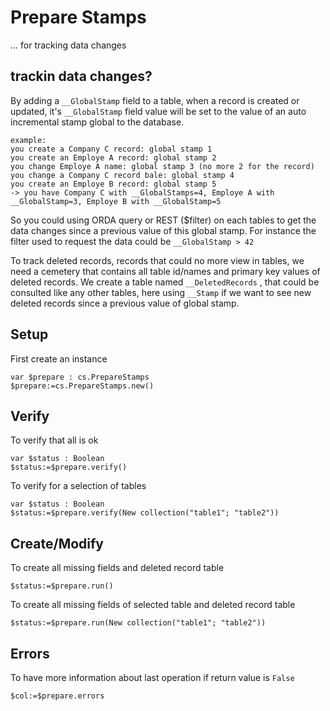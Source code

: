 # Prepare Stamps

... for tracking data changes

## trackin data changes?

By adding a `__GlobalStamp` field to a table, when a record is created or updated, it's `__GlobalStamp` field value will be set to the value of an auto incremental stamp global to the database.

```
example:
you create a Company C record: global stamp 1
you create an Employe A record: global stamp 2
you change Employe A name: global stamp 3 (no more 2 for the record)
you change a Company C record bale: global stamp 4
you create an Employe B record: global stamp 5
-> you have Company C with __GlobalStamps=4, Employe A with __GlobalStamp=3, Employe B with __GlobalStamp=5
```

So you could using ORDA query or REST ($filter) on each tables to get the data changes since a previous value of this global stamp.
For instance the filter used to request the data could be `__GlobalStamp > 42`

To track deleted records, records that could no more view in tables, we need a cemetery that contains all table id/names and primary key values of deleted records.
We create a table named `__DeletedRecords` , that could be consulted like any other tables, here using `__Stamp` if we want to see new deleted records since a previous value of global stamp.

## Setup
 First create an instance 

```4d
var $prepare : cs.PrepareStamps
$prepare:=cs.PrepareStamps.new()
```

## Verify

To verify that all is ok

```4d
var $status : Boolean
$status:=$prepare.verify()
```

To verify for a selection of tables

```4d
var $status : Boolean
$status:=$prepare.verify(New collection("table1"; "table2"))
```

## Create/Modify

To create all missing fields and deleted record table

```4d
$status:=$prepare.run()
```

To create all missing fields of selected table and deleted record table

```4d
$status:=$prepare.run(New collection("table1"; "table2"))
```

## Errors

To have more information about last operation if return value is `False`

```4d
$col:=$prepare.errors
```

